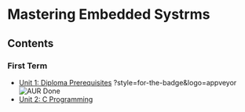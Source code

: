# **Mastering Embedded Systrms**

## **Contents**
### **First Term**
- [Unit 1: Diploma Prerequisites]()    ?style=for-the-badge&logo=appveyor <img alt="AUR Done" src="https://img.shields.io/badge/No%20Assignments-Done-green">
- [Unit 2: C Programming](https://github.com/MohamedMagdyJarrah/Mastering-Embedded-Systrms/tree/main/Unit_2_C_Programming)

